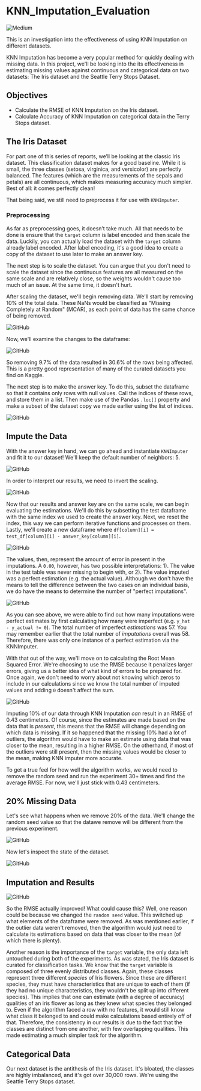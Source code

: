 # KNN_Imputation_Evaluation

![Medium](https://miro.medium.com/max/506/1*HDtq6WgZmWkcreUuW_dnKg.jpeg)

This is an investigation into the effectiveness of using KNN Imputation on different datasets. 

KNN Imputation has become a very popular method for quickly dealing with missing data.  In this project, we'll be looking into the its effectiveness in estimating missing values against continuous and categorical data on two datasets: The Iris dataset and the Seattle Terry Stops Dataset.

## Objectives
* Calculate the RMSE of KNN Imputation on the Iris dataset.
* Calculate Accuracy of KNN Imputation on categorical data in the Terry Stops dataset.

## The Iris Dataset

For part one of this series of reports, we’ll be looking at the classic Iris dataset. This classification dataset makes for a good baseline. While it is small, the three classes (setosa, virginica, and versicolor) are perfectly balanced. The features (which are the measurements of the sepals and petals) are all continuous, which makes measuring accuracy much simpler. Best of all: it comes perfectly clean!

That being said, we still need to preprocess it for use with `KNNImputer`.

### Preprocessing

As far as preprocessing goes, it doesn’t take much. All that needs to be done is ensure that the `target` column is label encoded and then scale the data. Luckily, you can actually load the dataset with the `target` column already label encoded.  After label encoding, it's a good idea to create a copy of the dataset to use later to make an answer key.

The next step is to scale the dataset. You can argue that you don't need to scale the dataset since the continuous features are all measured on the same scale and are relatively close, so the weights wouldn't cause too much of an issue. At the same time, it doesn't hurt.

After scaling the dataset, we'll begin removing data.  We'll start by removing 10% of the total data.  These NaNs would be classified as "Missing Completely at Random" (MCAR), as each point of data has the same chance of being removed.

![GitHub](https://raw.githubusercontent.com/bmauss/KNN_Imputation_Evaluation/main/images/iris/10_removed.PNG)

Now, we'll examine the changes to the dataframe: 

![GitHub](https://raw.githubusercontent.com/bmauss/KNN_Imputation_Evaluation/main/images/iris/10_missing.PNG)

So removing 9.7% of the data resulted in 30.6% of the rows being affected.  This is a pretty good representation of many of the curated datasets you find on Kaggle.    

The next step is to make the answer key. To do this, subset the dataframe so that it contains only rows with null values. Call the indices of these rows, and store them in a list.  Then make use of the Pandas `.loc[]` property and make a subset of the dataset copy we made earlier using the list of indices.  

![GitHub](https://raw.githubusercontent.com/bmauss/KNN_Imputation_Evaluation/main/images/iris/answer_key_10.PNG)

## Impute the Data

With the answer key in hand, we can go ahead and instantiate `KNNImputer` and fit it to our dataset! We'll keep the default number of neighbors: 5.  

![GitHub](https://raw.githubusercontent.com/bmauss/KNN_Imputation_Evaluation/main/images/iris/10_impute.PNG)

In order to interpret our results, we need to invert the scaling.

![GitHub](https://raw.githubusercontent.com/bmauss/KNN_Imputation_Evaluation/main/images/iris/10_inverse.PNG)

Now that our results and answer key are on the same scale, we can begin evaluating the estimations.  We'll do this by subsetting the test dataframe with the same index we used to create the answer key.  Next, we reset the index, this way we can perform iterative functions and processes on them.  Lastly, we'll create a new dataframe where `df[column][i] = test_df[column][i] - answer_key[column][i]`.  

![GitHub](https://raw.githubusercontent.com/bmauss/KNN_Imputation_Evaluation/main/images/iris/10_results.PNG)

The values, then, represent the amount of error in present in the imputations.  A `0.00`, however, has two possible interpretations: 1). The value in the test table was never missing to begin with, or 2). The value imputed was a perfect estimation (e.g. the actual value). Although we don't have the means to tell the difference between the two cases on an individual basis, we do have the means to determine the number of "perfect imputations".

 ![GitHub](https://raw.githubusercontent.com/bmauss/KNN_Imputation_Evaluation/main/images/iris/10_perfect_imputes.PNG)
 
 As you can see above, we were able to find out how many imputations were perfect estimates by first calculating how many were imperfect (e.g. `y_hat - y_actual != 0`). The total number of imperfect *estimations* was 57.  You may remember earlier that the total number of *imputations* overall was 58. Therefore, there was only one instance of a perfect estimation via the KNNImputer. 

With that out of the way, we'll move on to calculating the Root Mean Squared Error. We're choosing to use the RMSE because it penalizes larger errors, giving us a better idea of what kind of errors to be prepared for.  Once again, we don't need to worry about not knowing which zeros to include in our calculations since we know the total number of imputed values and adding `0` doesn't affect the sum.

![GitHub](https://raw.githubusercontent.com/bmauss/KNN_Imputation_Evaluation/main/images/iris/10_rmse.PNG)

Imputing 10% of our data through KNN Imputation *can* result in an RMSE of 0.43 centimeters. Of course, since the estimates are made based on the data that is *present*, this means that the RMSE will change depending on which data is missing.  If it so happened that the missing 10% had a lot of outliers, the algorithm would have to make an estimate using data that was closer to the mean, resulting in a higher RMSE.  On the otherhand, if most of the outliers were still present, then the missing values would be closer to the mean, making KNN imputer more accurate.

To get a true feel for how well the algorithm works, we would need to remove the random seed and run the experiment 30+ times and find the average RMSE.  For now, we'll just stick with 0.43 centimeters. 

## 20% Missing Data

Let's see what happens when we remove 20% of the data.  We'll change the random seed value so that the datawe remove will be different from the previous experiment.

![GitHub](https://raw.githubusercontent.com/bmauss/KNN_Imputation_Evaluation/main/images/iris/20_removed.PNG)

Now let's inspect the state of the dataset.

![GitHub](https://raw.githubusercontent.com/bmauss/KNN_Imputation_Evaluation/main/images/iris/20_removed.PNG)

## Imputation and Results

![GitHub](https://raw.githubusercontent.com/bmauss/KNN_Imputation_Evaluation/main/images/iris/20_results.PNG)

So the RMSE actually improved! What could cause this?  Well, one reason could be because we changed the `random seed` value.  This switched up what elements of the dataframe were removed.  As was mentioned earlier, if the outlier data weren't removed, then the algorithm would just need to calculate its estimations based on data that was closer to the mean (of which there is plenty). 

Another reason is the importance of the `target` variable, the only data left untouched during both of the experiments.  As was stated, the Iris dataset is curated for classification tasks.  We know that the `target` variable is composed of three evenly distributed classes. Again, these classes represent three different *species* of Iris flowers.  Since these are different species, they must have characteristics that are unique to each of them (if they had no unique characteristics, they wouldn't be split up into different species). This implies that one can estimate (with a degree of accuracy) qualities of an iris flower as long as they knew what species they belonged to.  Even if the algorithm faced a row with no features, it would still know what class it belonged to and could make calculations based entirely off of that.  Therefore, the consistency in our results is due to the fact that the classes are distinct from one another, with few overlapping qualities.  This made estimating a much simpler task for the algorithm.

## Categorical Data  

Our next dataset is the antithesis of the Iris dataset.  It's bloated, the classes are highly imbalanced, and it's got over 30,000 rows.  We're using the Seattle Terry Stops dataset.
